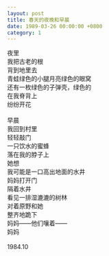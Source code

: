 ```yaml
---
layout: post
title: 春天的夜晚和早晨
date: 1989-03-26 00:00:00 +0800
category: 1
---
```


夜里<br>
我把古老的根<br>
背到地里去<br>
青蛙绿色的小腿月亮绿色的眼窝<br>
还有一枚绿色的子弹壳，绿色的<br>
在我脊背上<br>
纷纷开花<br>
<br>
早晨<br>
我回到村里<br>
轻轻敲门<br>
一只饮水的蜜蜂<br>
落在我的脖子上<br>
她想<br>
我可能是一口高出地面的水井<br>
妈妈打开门<br>
隔着水井<br>
看见一排湿漉漉的树林<br>
对着原野和她<br>
整齐地跪下<br>
妈妈——他们嚷着——<br>
妈妈<br>
<br>
1984.10